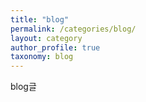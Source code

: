 ```yaml
---
title: "blog"
permalink: /categories/blog/
layout: category
author_profile: true
taxonomy: blog
---
```



blog글
